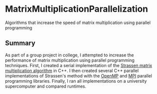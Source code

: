 # MatrixMultiplicationParallelization
Algorithms that increase the speed of matrix multiplication using parallel programming

## Summary
As part of a group project in college,  I attempted to increase the performance of matrix multiplication using parallel programming techniques. First, I created a serial implementation of the [Strassen matrix multiplication algorithm](https://iq.opengenus.org/strassens-matrix-multiplication-algorithm/) in C++. I then created several C++ parallel implementations of Strassen's method with the [OpenMP](https://en.wikipedia.org/wiki/OpenMP) and [MPI](https://en.wikipedia.org/wiki/Message_Passing_Interface) parallel programming libraries. Finally, I ran all implementations on a university supercomputer and compared runtimes. 

